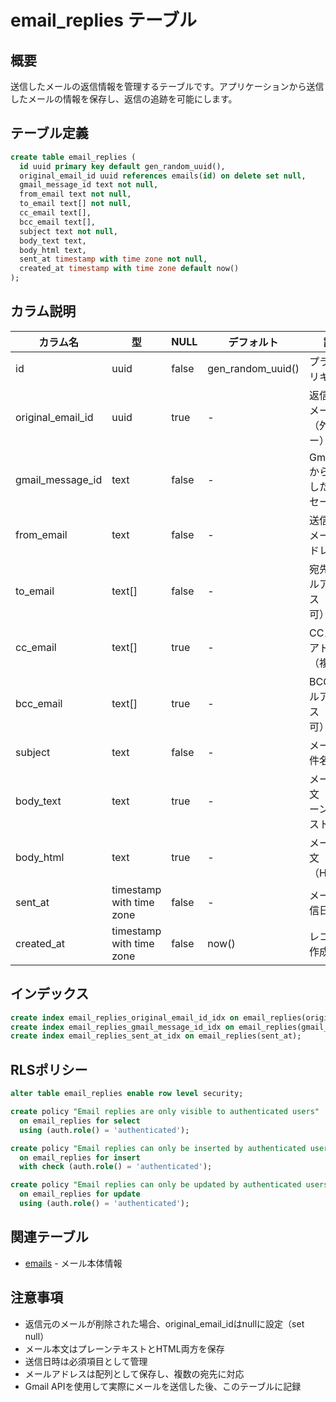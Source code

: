 # email_replies テーブル

## 概要
送信したメールの返信情報を管理するテーブルです。アプリケーションから送信したメールの情報を保存し、返信の追跡を可能にします。

## テーブル定義

```sql
create table email_replies (
  id uuid primary key default gen_random_uuid(),
  original_email_id uuid references emails(id) on delete set null,
  gmail_message_id text not null,
  from_email text not null,
  to_email text[] not null,
  cc_email text[],
  bcc_email text[],
  subject text not null,
  body_text text,
  body_html text,
  sent_at timestamp with time zone not null,
  created_at timestamp with time zone default now()
);
```

## カラム説明

| カラム名 | 型 | NULL | デフォルト | 説明 |
|----------|-----|------|------------|------|
| id | uuid | false | gen_random_uuid() | プライマリキー |
| original_email_id | uuid | true | - | 返信元のメールID（外部キー） |
| gmail_message_id | text | false | - | Gmail APIから取得したメッセージID |
| from_email | text | false | - | 送信者のメールアドレス |
| to_email | text[] | false | - | 宛先メールアドレス（複数可） |
| cc_email | text[] | true | - | CCメールアドレス（複数可） |
| bcc_email | text[] | true | - | BCCメールアドレス（複数可） |
| subject | text | false | - | メールの件名 |
| body_text | text | true | - | メール本文（プレーンテキスト） |
| body_html | text | true | - | メール本文（HTML） |
| sent_at | timestamp with time zone | false | - | メール送信日時 |
| created_at | timestamp with time zone | false | now() | レコード作成日時 |

## インデックス

```sql
create index email_replies_original_email_id_idx on email_replies(original_email_id);
create index email_replies_gmail_message_id_idx on email_replies(gmail_message_id);
create index email_replies_sent_at_idx on email_replies(sent_at);
```

## RLSポリシー

```sql
alter table email_replies enable row level security;

create policy "Email replies are only visible to authenticated users"
  on email_replies for select
  using (auth.role() = 'authenticated');

create policy "Email replies can only be inserted by authenticated users"
  on email_replies for insert
  with check (auth.role() = 'authenticated');

create policy "Email replies can only be updated by authenticated users"
  on email_replies for update
  using (auth.role() = 'authenticated');
```

## 関連テーブル
- [emails](./emails.md) - メール本体情報

## 注意事項
- 返信元のメールが削除された場合、original_email_idはnullに設定（set null）
- メール本文はプレーンテキストとHTML両方を保存
- 送信日時は必須項目として管理
- メールアドレスは配列として保存し、複数の宛先に対応
- Gmail APIを使用して実際にメールを送信した後、このテーブルに記録 
